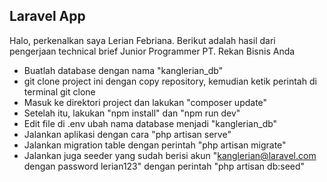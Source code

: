 ## Laravel App

Halo, perkenalkan saya Lerian Febriana. Berikut adalah hasil dari pengerjaan technical brief Junior Programmer PT. Rekan Bisnis Anda

- Buatlah database dengan nama "kanglerian_db"
- git clone project ini dengan copy repository, kemudian ketik perintah di terminal git clone <url repository>
- Masuk ke direktori project dan lakukan "composer update"
- Setelah itu, lakukan "npm install" dan "npm run dev"
- Edit file di .env ubah nama database menjadi "kanglerian_db"
- Jalankan aplikasi dengan cara "php artisan serve"
- Jalankan migration table dengan perintah "php artisan migrate"
- Jalankan juga seeder yang sudah berisi akun "kanglerian@laravel.com dengan password lerian123" dengan perintah "php artisan db:seed"
